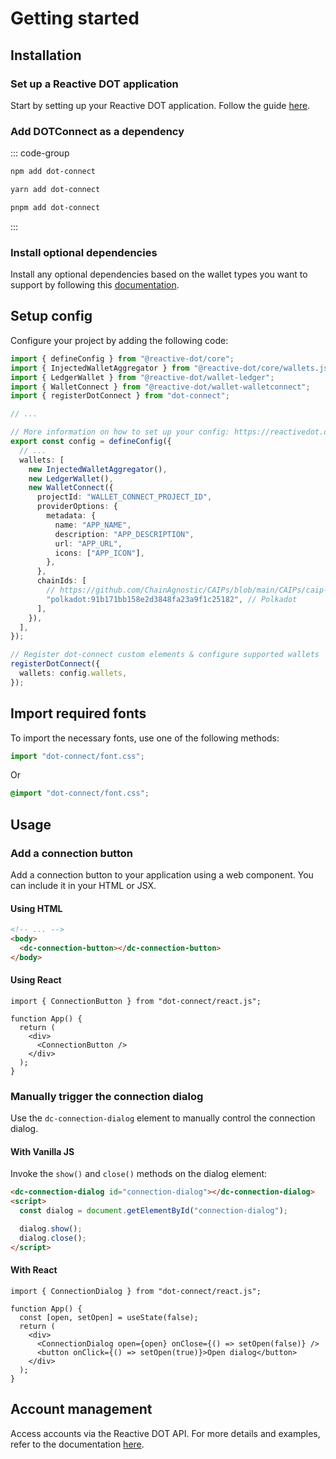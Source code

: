# Getting started

## Installation

### Set up a Reactive DOT application

Start by setting up your Reactive DOT application. Follow the guide [here](https://reactivedot.dev/docs/getting-started/setup).

### Add DOTConnect as a dependency

::: code-group

```sh [npm]
npm add dot-connect
```

```sh [yarn]
yarn add dot-connect
```

```sh [pnpm]
pnpm add dot-connect
```

:::

### Install optional dependencies

Install any optional dependencies based on the wallet types you want to support by following this [documentation](https://reactivedot.dev/docs/getting-started/connect-wallets#install-optional-dependencies).

## Setup config

Configure your project by adding the following code:

```ts
import { defineConfig } from "@reactive-dot/core";
import { InjectedWalletAggregator } from "@reactive-dot/core/wallets.js";
import { LedgerWallet } from "@reactive-dot/wallet-ledger";
import { WalletConnect } from "@reactive-dot/wallet-walletconnect";
import { registerDotConnect } from "dot-connect";

// ...

// More information on how to set up your config: https://reactivedot.dev/docs/getting-started/setup#create-config
export const config = defineConfig({
  // ...
  wallets: [
    new InjectedWalletAggregator(),
    new LedgerWallet(),
    new WalletConnect({
      projectId: "WALLET_CONNECT_PROJECT_ID",
      providerOptions: {
        metadata: {
          name: "APP_NAME",
          description: "APP_DESCRIPTION",
          url: "APP_URL",
          icons: ["APP_ICON"],
        },
      },
      chainIds: [
        // https://github.com/ChainAgnostic/CAIPs/blob/main/CAIPs/caip-13.md
        "polkadot:91b171bb158e2d3848fa23a9f1c25182", // Polkadot
      ],
    }),
  ],
});

// Register dot-connect custom elements & configure supported wallets
registerDotConnect({
  wallets: config.wallets,
});
```

## Import required fonts

To import the necessary fonts, use one of the following methods:

```ts
import "dot-connect/font.css";
```

Or

```css
@import "dot-connect/font.css";
```

## Usage

### Add a connection button

Add a connection button to your application using a web component. You can include it in your HTML or JSX.

#### Using HTML

```html
<!-- ... -->
<body>
  <dc-connection-button></dc-connection-button>
</body>
```

#### Using React

```tsx
import { ConnectionButton } from "dot-connect/react.js";

function App() {
  return (
    <div>
      <ConnectionButton />
    </div>
  );
}
```

### Manually trigger the connection dialog

Use the `dc-connection-dialog` element to manually control the connection dialog.

#### With Vanilla JS

Invoke the `show()` and `close()` methods on the dialog element:

```html
<dc-connection-dialog id="connection-dialog"></dc-connection-dialog>
<script>
  const dialog = document.getElementById("connection-dialog");

  dialog.show();
  dialog.close();
</script>
```

#### With React

```tsx
import { ConnectionDialog } from "dot-connect/react.js";

function App() {
  const [open, setOpen] = useState(false);
  return (
    <div>
      <ConnectionDialog open={open} onClose={() => setOpen(false)} />
      <button onClick={() => setOpen(true)}>Open dialog</button>
    </div>
  );
}
```

## Account management

Access accounts via the Reactive DOT API. For more details and examples, refer to the documentation [here](https://reactivedot.dev/docs/getting-started/connect-wallets#display-available-accounts).
